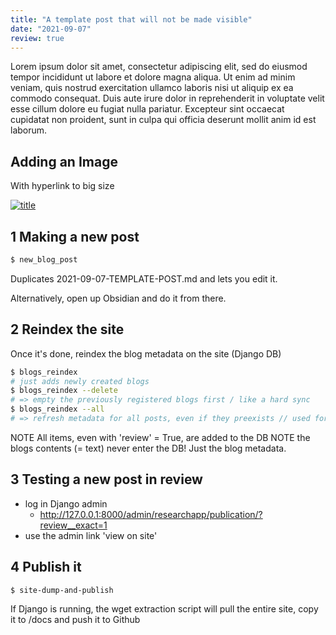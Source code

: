 ```yaml
---
title: "A template post that will not be made visible"
date: "2021-09-07"
review: true
---
```


Lorem ipsum dolor sit amet, consectetur adipiscing elit, sed do eiusmod tempor incididunt ut labore et dolore magna aliqua. Ut enim ad minim veniam, quis nostrud exercitation ullamco laboris nisi ut aliquip ex ea commodo consequat. Duis aute irure dolor in reprehenderit in voluptate velit esse cillum dolore eu fugiat nulla pariatur. Excepteur sint occaecat cupidatat non proident, sunt in culpa qui officia deserunt mollit anim id est laborum.

## Adding an Image

With hyperlink to big size

[![title](/media/static/blog_img/img.jpg)](/media/static/blog_img/img.jpg)


## 1 Making a new post

```bash
$ new_blog_post
```
Duplicates 2021-09-07-TEMPLATE-POST.md and lets you edit it. 

Alternatively, open up Obsidian and do it from there.

## 2 Reindex the site

Once it's done, reindex the blog metadata on the site (Django DB)


```bash
$ blogs_reindex
# just adds newly created blogs 
$ blogs_reindex --delete
# => empty the previously registered blogs first / like a hard sync
$ blogs_reindex --all 
# => refresh metadata for all posts, even if they preexists // used for syncing edits to 'review' or other tags (NOT THE CONTENT)

```

NOTE All items, even with 'review' = True, are added to the DB
NOTE the blogs contents (= text) never enter the DB! Just the blog metadata.


## 3 Testing a new post in review

* log in Django admin
  * http://127.0.0.1:8000/admin/researchapp/publication/?review__exact=1
* use the admin link 'view on site' 


## 4 Publish it

```bash
$ site-dump-and-publish
```

If Django is running, the wget extraction script will pull the entire site, copy it to /docs and push it to Github